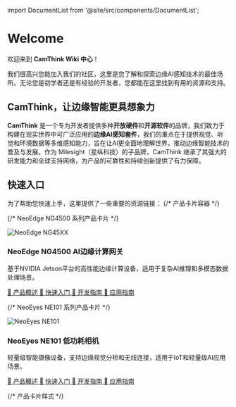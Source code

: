 import DocumentList from '@site/src/components/DocumentList';

# Welcome

欢迎来到 **CamThink Wiki 中心**！

我们很高兴您能加入我们的社区，这里是您了解和探索边缘AI感知技术的最佳场所。无论您是初学者还是有经验的开发者，您都能在这里找到有用的资源和支持。

## CamThink，让边缘智能更具想象力

**CamThink** 是一个专为开发者提供多种**开放硬件**和**开源软件**的品牌，我们致力于构建在现实世界中可广泛应用的**边缘AI感知套件**，我们的重点在于提供视觉、听觉和环境数据等多维感知能力，旨在让AI更全面地理解世界，推动边缘智能技术的普及与发展。作为 Milesight（星纵科技）的子品牌，CamThink 继承了其强大的研发能力和全球支持网络，为产品的可靠性和持续创新提供了有力保障。

## 快速入口
为了帮助您快速上手，这里提供了一些重要的资源链接：
{/* 产品卡片容器 */}
<div className="product-card-container">

  {/* NeoEdge NG4500 系列产品卡片 */}
  <div className="product-card">
    <div className="product-header">
      <img src="/img/Overview/NG45xx/NG45XX.png" alt="NeoEdge NG45XX" className="product-image"/>
      <h3 className="product-title">NeoEdge NG4500 AI边缘计算网关</h3>
    </div>
    <p className="product-description">
      基于NVIDIA Jetson平台的高性能边缘计算设备，适用于复杂AI推理和多模态数据处理场景。
    </p>
    <div className="product-links">
      <a href="/docs/NeoEdge NG4500 Series/Overview" className="link-item">
        <span className="link-icon">📖</span>
        <span>产品概述</span>
      </a>
      <a href="/docs/NeoEdge NG4500 Series/Quick Start" className="link-item">
        <span className="link-icon">🚀</span>
        <span>快速入门</span>
      </a>
      <a href="/docs/NeoEdge NG4500 Series/NG4500-CB01 Development Board/Dev Guide" className="link-item">
        <span className="link-icon">🔧</span>
        <span>开发指南</span>
      </a>
      <a href="/docs/NeoEdge NG4500 Series/Application Guide/Deepseek-r1" className="link-item">
        <span className="link-icon">📱</span>
        <span>应用指南</span>
      </a>
    </div>
  </div>

  {/* NeoEyes NE101 系列产品卡片 */}
  <div className="product-card">
    <div className="product-header">
      <img src="/img/Overview/NE101/NE101.png" alt="NeoEyes NE101" className="product-image"/>
      <h3 className="product-title">NeoEyes NE101 低功耗相机</h3>
    </div>
    <p className="product-description">
      轻量级智能摄像设备，支持边缘视觉分析和无线连接，适用于IoT和轻量级AI应用场景。
    </p>
    <div className="product-links">
      <a href="/docs/NeoEyes NE101 Series/Overview" className="link-item">
        <span className="link-icon">📖</span>
        <span>产品概述</span>
      </a>
      <a href="/docs/NeoEyes NE101 Series/Quick Start" className="link-item">
        <span className="link-icon">🚀</span>
        <span>快速入门</span>
      </a>
      <a href="/docs/NeoEyes NE101 Series/NE100-MB01 Development Board/Dev Guide" className="link-item">
        <span className="link-icon">🔧</span>
        <span>开发指南</span>
      </a>
      <a href="/docs/NeoEyes NE101 Series/Application Guide/example-uvc" className="link-item">
        <span className="link-icon">📱</span>
        <span>应用指南</span>
      </a>
    </div>
  </div>

</div>

{/* 产品卡片样式 */}
<style>
{`
  .product-card-container {
    display: grid;
    grid-template-columns: repeat(auto-fit, minmax(300px, 1fr));
    gap: 24px;
    margin-bottom: 48px;
  }
  
  .product-card {
    border: 1px solid var(--ifm-border-color);
    border-radius: 12px;
    padding: 24px;
    box-shadow: 0 4px 16px rgba(0, 0, 0, 0.08);
    transition: transform 0.3s ease, box-shadow 0.3s ease;
  }
  
  .product-card:hover {
    transform: translateY(-4px);
    box-shadow: 0 8px 24px rgba(0, 0, 0, 0.12);
  }
  
  .product-header {
    display: flex;
    align-items: center;
    margin-bottom: 16px;
    gap: 16px;
  }
  
  .product-image {
    width: 150px;
    height: 150px;
    object-fit: contain;
    border-radius: 8px;
    padding: 8px;
  }
  
  .product-title {
    margin: 0;
    font-size: 1.5rem;
    font-weight: 600;
  }
  
  .product-description {
    margin: 0 0 16px 0;
    line-height: 1.5;
  }
  
  .product-links {
    display: flex;
    flex-direction: column;
    gap: 8px;
  }
  
  .link-item {
    display: flex;
    align-items: center;
    padding: 10px 12px;
    border-radius: 6px;
    text-decoration: none;
    transition: background-color 0.2s ease;
  }
  
  .link-item:hover {
    background-color: var(--ifm-hover-overlay);
  }
  
  .link-icon {
    margin-right: 10px;
    font-size: 18px;
  }
  
  @media (max-width: 768px) {
    .product-card-container {
      grid-template-columns: 1fr;
    }
  }
`}
</style>